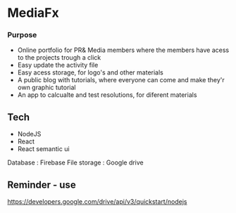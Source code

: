 # MediaFx

### Purpose 

- Online portfolio for PR& Media members where the members have acess to the projects trough a click
- Easy update the activity file
- Easy acess storage, for logo's and other materials
- A public blog with tutorials, where everyone can come and make they'r own graphic tutorial
- An app to calcualte and test resolutions, for diferent materials

## Tech
- NodeJS
- React
- React semantic ui

Database : Firebase
File storage : Google drive 

## Reminder - use 
https://developers.google.com/drive/api/v3/quickstart/nodejs
